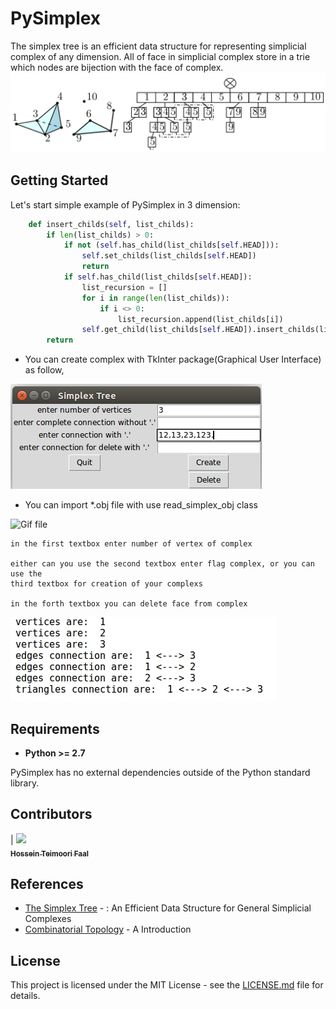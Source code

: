 # PySimplex

The simplex tree is an efficient data structure for representing simplicial complex of any dimension. All of face in simplicial complex store in a trie which nodes are bijection with the face of complex.
![alt text](https://raw.githubusercontent.com/Pakniat/PySimplex/master/images/sim1.png)

## Getting Started

Let's start simple example of PySimplex in 3 dimension:

```python
    def insert_childs(self, list_childs):
        if len(list_childs) > 0:
            if not (self.has_child(list_childs[self.HEAD])):
                self.set_childs(list_childs[self.HEAD])
                return
            if self.has_child(list_childs[self.HEAD]):
                list_recursion = []
                for i in range(len(list_childs)):
                    if i <> 0:
                        list_recursion.append(list_childs[i])
                self.get_child(list_childs[self.HEAD]).insert_childs(list_recursion)
        return
```
* You can create complex with TkInter package(Graphical User Interface) as follow,

![alt text](https://raw.githubusercontent.com/Pakniat/PySimplex/master/images/te1.jpg)

* You can import *.obj file with use read_simplex_obj class

![Gif file](https://github.com/Pakniat/PySimplex/tree/master/images/record.gif)

```
in the first textbox enter number of vertex of complex

either can you use the second textbox enter flag complex, or you can use the
third textbox for creation of your complexs

in the forth textbox you can delete face from complex
```
![alt text](https://raw.githubusercontent.com/Pakniat/PySimplex/master/images/te2.jpg)
## Requirements

* **Python >= 2.7**

PySimplex has no external dependencies outside of the Python standard library.

## Contributors

<!-- ALL-CONTRIBUTORS-LIST:START - Do not remove or modify this section -->
<!-- prettier-ignore -->
| [<img src="https://avatars3.githubusercontent.com/u/41550630?s=400&v=4" width="100px;"/><br /><sub><b>Hossein Teimoori Faal</b></sub>](https://github.com/loveprog323)<br />
<!-- ALL-CONTRIBUTORS-LIST:END -->

## References

* [The Simplex Tree](https://hal.inria.fr/hal-01108441) - : An Efficient Data Structure for General Simplicial Complexes 
* [Combinatorial Topology](http://www.cis.upenn.edu/~cis610/convex67.pdf) - A Introduction

## License

This project is licensed under the MIT License - see the [LICENSE.md](LICENSE.md) file for details.

